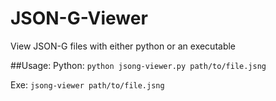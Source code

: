 # JSON-G-Viewer
View JSON-G files with either python or an executable

##Usage:
Python: `python jsong-viewer.py path/to/file.jsng`

Exe: `jsong-viewer path/to/file.jsng`